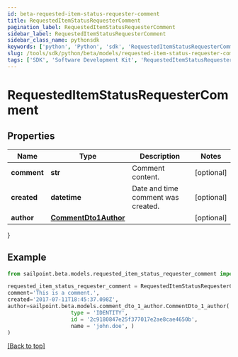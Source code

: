 ```yaml
---
id: beta-requested-item-status-requester-comment
title: RequestedItemStatusRequesterComment
pagination_label: RequestedItemStatusRequesterComment
sidebar_label: RequestedItemStatusRequesterComment
sidebar_class_name: pythonsdk
keywords: ['python', 'Python', 'sdk', 'RequestedItemStatusRequesterComment', 'BetaRequestedItemStatusRequesterComment'] 
slug: /tools/sdk/python/beta/models/requested-item-status-requester-comment
tags: ['SDK', 'Software Development Kit', 'RequestedItemStatusRequesterComment', 'BetaRequestedItemStatusRequesterComment']
---
```


# RequestedItemStatusRequesterComment


## Properties

Name | Type | Description | Notes
------------ | ------------- | ------------- | -------------
**comment** | **str** | Comment content. | [optional] 
**created** | **datetime** | Date and time comment was created. | [optional] 
**author** | [**CommentDto1Author**](comment-dto1-author) |  | [optional] 
}

## Example

```python
from sailpoint.beta.models.requested_item_status_requester_comment import RequestedItemStatusRequesterComment

requested_item_status_requester_comment = RequestedItemStatusRequesterComment(
comment='This is a comment.',
created='2017-07-11T18:45:37.098Z',
author=sailpoint.beta.models.comment_dto_1_author.CommentDto_1_author(
                    type = 'IDENTITY', 
                    id = '2c9180847e25f377017e2ae8cae4650b', 
                    name = 'john.doe', )
)

```
[[Back to top]](#) 

